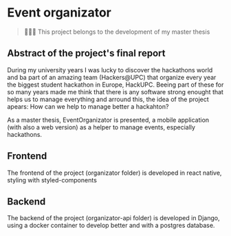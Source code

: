 # Event organizator

> 👩🏻‍💻 This project belongs to the development of my master thesis

## Abstract of the project's final report

During my university years I was lucky to discover the hackathons world and ba part of an amazing team (Hackers@UPC) that organize every year the biggest student hackathon in Europe, HackUPC. Beeing part of these for so many years made me think that there is any software strong enought that helps us to manage everything and arround this, the idea of the project apears: How can we help to manage better a hackahton?

As a master thesis, EventOrganizator is presented, a mobile application (with also a web version) as a helper to manage events, especially hackathons. 


## Frontend

The frontend of the project (organizator folder) is developed in react native, styling with styled-components

## Backend

The backend of the project (organizator-api folder) is developed in Django, using a docker container to develop better and with a postgres database. 
